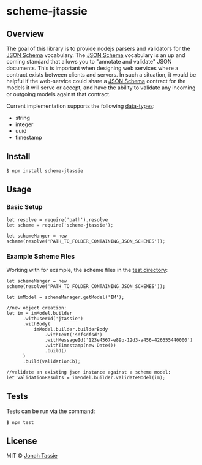 # scheme-jtassie

## Overview

The goal of this library is to provide nodejs parsers and validators for the [JSON Schema](https://json-schema.org/) vocabulary. The [JSON Schema](https://json-schema.org/) vocabulary is an up and coming standard that allows you to "annotate and validate" JSON documents. This is important when designing web services where a contract exists between clients and servers. In such a situation, it would be helpful if the web-service could share a [JSON Schema](https://json-schema.org/) contract for the models it will serve or accept, and have the ability to validate any incoming or outgoing models against that contract.

Current implementation supports the following [data-types](https://github.com/jtassie/scheme-jtassie/blob/master/lib/scheme-types.js):
- string
- integer
- uuid
- timestamp

## Install

```
$ npm install scheme-jtassie
```

## Usage

### Basic Setup
```
let resolve = require('path').resolve
let scheme = require('scheme-jtassie');

let schemeManger = new scheme(resolve('PATH_TO_FOLDER_CONTAINING_JSON_SCHEMES'));
```

### Example Scheme Files

Working with for example, the scheme files in the [test directory](https://github.com/jtassie/scheme-jtassie/tree/master/test/schemes):

```
let schemeManger = new scheme(resolve('PATH_TO_FOLDER_CONTAINING_JSON_SCHEMES'));

let imModel = schemeManager.getModel('IM');

//new object creation:
let im = imModel.builder
      .withUserId('jtassie')
      .withBody(
          imModel.builder.builderBody
              .withText('sdfsdfsd')
              .withMessageId('123e4567-e89b-12d3-a456-426655440000')
              .withTimestamp(new Date())
              .build()
      )
      .build(validationCb);
      
//validate an existing json instance against a scheme model:
let validationResults = imModel.builder.validateModel(im);
```

## Tests

Tests can be run via the command:

```
$ npm test
```

## License

MIT © [Jonah Tassie](https://github.com/jtassie/scheme-jtassie)
